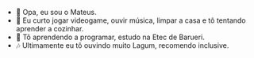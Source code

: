 - 👋 Opa, eu sou o Mateus.
- 👀 Eu curto jogar videogame, ouvir música, limpar a casa e tô tentando aprender a cozinhar.
- 🌱 Tô aprendendo a programar, estudo na Etec de Barueri.
- 🎶 Ultimamente eu tô ouvindo muito Lagum, recomendo inclusive.
